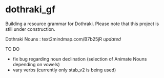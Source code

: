 # dothraki_gf
Building a resource grammar for Dothraki. Please note that this project is still under construction.

Dothraki Nouns : text2mindmap.com/B7b25jR *updated*

TO DO

* fix bug regarding noun declination (selection of Animate Nouns depending on vowels)
* vary verbs (currently only stab_v2 is being used)
